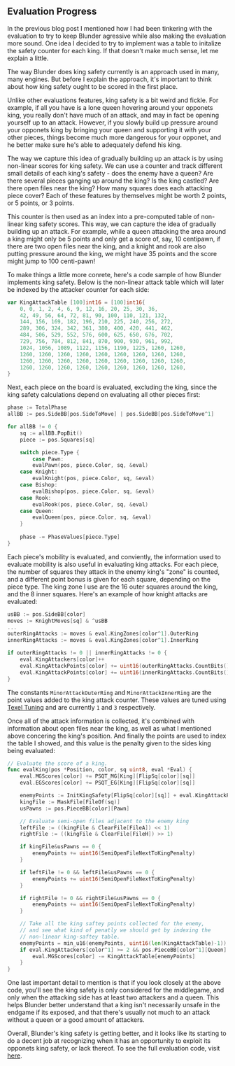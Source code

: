 ## Evaluation Progress

In the previous blog post I mentioned how I had been tinkering with the evaluation to try to keep Blunder agressive while also making the evaluation more sound. 
One idea I decided to try to implement was a table to initalize the safety counter for each king. If that doesn't make much sense, let me explain a little. 

The way Blunder does king safety currently is an approach used in many, many engines. But before I explain the approach, it's important to think about how king safety 
ought to be scored in the first place.

Unlike other evaluations features, king safety is a bit weird and fickle. For example, if all you have is a lone queen hovering around your opponets king, you really 
don't have much of an attack, and may in fact be opening yourself up to an attack. However, if you slowly build up pressure around your opponets king by bringing your 
queen and supporting it with your other pieces, things become much more dangerous for your opponet, and he better make sure he's able to adequately defend his king.

The way we capture this idea of gradually building up an attack is by using non-linear scores for king safety. We can use a counter and track different small 
details of each king's safety - does the enemy have a queen? Are there several pieces ganging up around the king? Is the king castled? Are there open files near the king? How
many squares does each attacking piece cover? Each of these features by themselves might be worth 2 points, or 5 points, or 3 points.

This counter is then used as an index into a pre-computed table of non-linear king safety scores. This way, we can capture the idea of gradually building up an attack. For
example, while a queen attacking the area around a king might only be 5 points and only get a score of, say, 10 centipawn, if there are two open files near the king, and a 
knight and rook are also putting pressure around the king, we might have 35 points and the score might jump to 100 centi-pawn!

To make things a little more conrete, here's a code sample of how Blunder implements king safety. Below is the non-linear attack table which will later be
indexed by the attacker counter for each side:


```Go
var KingAttackTable [100]int16 = [100]int16{
	0, 0, 1, 2, 4, 6, 9, 12, 16, 20, 25, 30, 36,
	42, 49, 56, 64, 72, 81, 90, 100, 110, 121, 132,
	144, 156, 169, 182, 196, 210, 225, 240, 256, 272,
	289, 306, 324, 342, 361, 380, 400, 420, 441, 462,
	484, 506, 529, 552, 576, 600, 625, 650, 676, 702,
	729, 756, 784, 812, 841, 870, 900, 930, 961, 992,
	1024, 1056, 1089, 1122, 1156, 1190, 1225, 1260, 1260,
	1260, 1260, 1260, 1260, 1260, 1260, 1260, 1260, 1260,
	1260, 1260, 1260, 1260, 1260, 1260, 1260, 1260, 1260,
	1260, 1260, 1260, 1260, 1260, 1260, 1260, 1260, 1260,
}
```

Next, each piece on the board is evaluated, excluding the king, since the king safety calculations depend on evaluating all other pieces first:

```Go
phase := TotalPhase
allBB := pos.SideBB[pos.SideToMove] | pos.SideBB[pos.SideToMove^1]

for allBB != 0 {
    sq := allBB.PopBit()
    piece := pos.Squares[sq]

    switch piece.Type {
        case Pawn:
	    evalPawn(pos, piece.Color, sq, &eval)
	case Knight:
		evalKnight(pos, piece.Color, sq, &eval)
	case Bishop:
		evalBishop(pos, piece.Color, sq, &eval)
	case Rook:
		evalRook(pos, piece.Color, sq, &eval)
	case Queen:
		evalQueen(pos, piece.Color, sq, &eval)
    }
    
    phase -= PhaseValues[piece.Type]
}
```

Each piece's mobility is evaluated, and conviently, the information used to evaluate mobility is also useful in evaluating king attacks. For each piece, the number of squares 
they attack in the enemy king's "zone" is counted, and a different point bonus is given for each square, depending on the piece type. The king zone I use are the 16 outer
squares around the king, and the 8 inner squares. Here's an example of how knight attacks are evaluated:

```Go
usBB := pos.SideBB[color]
moves := KnightMoves[sq] & ^usBB
...
outerRingAttacks := moves & eval.KingZones[color^1].OuterRing
innerRingAttacks := moves & eval.KingZones[color^1].InnerRing

if outerRingAttacks != 0 || innerRingAttacks != 0 {
	eval.KingAttackers[color]++
	eval.KingAttackPoints[color] += uint16(outerRingAttacks.CountBits()) * uint16(MinorAttackOuterRing)
	eval.KingAttackPoints[color] += uint16(innerRingAttacks.CountBits()) * uint16(MinorAttackInnerRing)
}
```

The constants `MinorAttackOuterRing` and `MinorAttackInnerRing` are the point values added to the king attack counter. These values are tuned using 
[Texel Tuning](https://www.chessprogramming.org/Texel%27s_Tuning_Method) and are currently `1` and `3` respectively.

Once all of the attack information is collected, it's combined with information about open files near the king, as well as what I mentioned above concering the king's position.
And finally the points are used to index the table I showed, and this value is the penalty given to the sides king being evaluated:

```Go
// Evaluate the score of a king.
func evalKing(pos *Position, color, sq uint8, eval *Eval) {
	eval.MGScores[color] += PSQT_MG[King][FlipSq[color][sq]]
	eval.EGScores[color] += PSQT_EG[King][FlipSq[color][sq]]

	enemyPoints := InitKingSafety[FlipSq[color][sq]] + eval.KingAttackPoints[color^1]
	kingFile := MaskFile[FileOf(sq)]
	usPawns := pos.PieceBB[color][Pawn]

	// Evaluate semi-open files adjacent to the enemy king
	leftFile := ((kingFile & ClearFile[FileA]) << 1)
	rightFile := ((kingFile & ClearFile[FileH]) >> 1)

	if kingFile&usPawns == 0 {
		enemyPoints += uint16(SemiOpenFileNextToKingPenalty)
	}

	if leftFile != 0 && leftFile&usPawns == 0 {
		enemyPoints += uint16(SemiOpenFileNextToKingPenalty)
	}

	if rightFile != 0 && rightFile&usPawns == 0 {
		enemyPoints += uint16(SemiOpenFileNextToKingPenalty)
	}

	// Take all the king saftey points collected for the enemy,
	// and see what kind of penatly we should get by indexing the
	// non-linear king-saftey table.
	enemyPoints = min_u16(enemyPoints, uint16(len(KingAttackTable)-1))
	if eval.KingAttackers[color^1] >= 2 && pos.PieceBB[color^1][Queen] != 0 {
		eval.MGScores[color] -= KingAttackTable[enemyPoints]
	}
}
```

One last important detail to mention is that if you look closely at the above code, you'll see the king safety is only considered for the middlegame, and only when the
attacking side has at least two attackers and a queen. This helps Blunder better understand that a king isn't necessarily unsafe in the endgame if its exposed, and that there's
usually not much to an attack without a queen or a good amount of attackers.

Overall, Blunder's king safety is getting better, and it looks like its starting to do a decent job at recognizing when it has an opportunity to exploit its opponets 
king safety, or lack thereof. To see the full evaluation code, visit [here](https://github.com/algerbrex/blunder/blob/develop/engine/evaluation.go).
